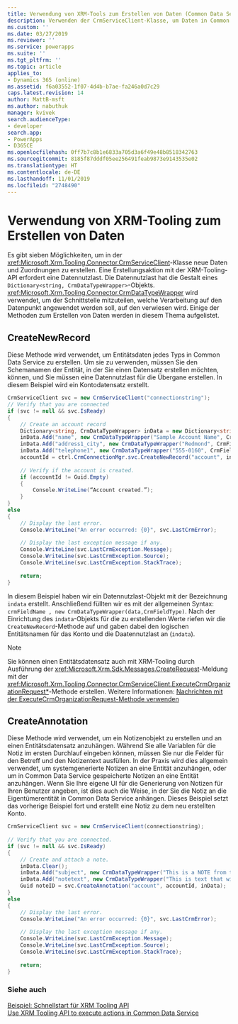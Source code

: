 ```yaml
---
title: Verwendung von XRM-Tools zum Erstellen von Daten (Common Data Service) | Microsoft-Dokumentation
description: Verwenden der CrmServiceClient-Klasse, um Daten in Common Data Service zu erstellen
ms.custom: ''
ms.date: 03/27/2019
ms.reviewer: ''
ms.service: powerapps
ms.suite: ''
ms.tgt_pltfrm: ''
ms.topic: article
applies_to:
- Dynamics 365 (online)
ms.assetid: f6a03552-1f07-4d4b-b7ae-fa246a0d7c29
caps.latest.revision: 14
author: MattB-msft
ms.author: nabuthuk
manager: kvivek
search.audienceType:
- developer
search.app:
- PowerApps
- D365CE
ms.openlocfilehash: 0ff7b7c8b1e6833a705d3a6f49e48b8518342763
ms.sourcegitcommit: 8185f87dddf05ee256491feab9873e9143535e02
ms.translationtype: HT
ms.contentlocale: de-DE
ms.lasthandoff: 11/01/2019
ms.locfileid: "2748490"
---
```

# <a name="use-xrm-tooling-to-create-data"></a>Verwendung von XRM-Tooling zum Erstellen von Daten

Es gibt sieben Möglichkeiten, um in der <xref:Microsoft.Xrm.Tooling.Connector.CrmServiceClient>-Klasse neue Daten und Zuordnungen zu erstellen. Eine Erstellungsaktion mit der XRM-Tooling-API erfordert eine Datennutzlast. Die Datennutzlast hat die Gestalt eines `Dictionary<string, CrmDataTypeWrapper>`-Objekts. <xref:Microsoft.Xrm.Tooling.Connector.CrmDataTypeWrapper> wird verwendet, um der Schnittstelle mitzuteilen, welche Verarbeitung auf den Datenpunkt angewendet werden soll, auf den verwiesen wird. Einige der Methoden zum Erstellen von Daten werden in diesem Thema aufgelistet.  
  
## <a name="createnewrecord"></a>CreateNewRecord  

Diese Methode wird verwendet, um Entitätsdaten jedes Typs in Common Data Service zu erstellen. Um sie zu verwenden, müssen Sie den Schemanamen der Entität, in der Sie einen Datensatz erstellen möchten, können, und Sie müssen eine Datennutzlast für die Übergane erstellen. In diesem Beispiel wird ein Kontodatensatz erstellt.

```csharp
CrmServiceClient svc = new CrmServiceClient("connectionstring");  
// Verify that you are connected  
if (svc != null && svc.IsReady)  
{  
    // Create an account record  
    Dictionary<string, CrmDataTypeWrapper> inData = new Dictionary<string, CrmDataTypeWrapper>();  
    inData.Add("name", new CrmDataTypeWrapper("Sample Account Name", CrmFieldType.String));  
    inData.Add("address1_city", new CrmDataTypeWrapper("Redmond", CrmFieldType.String));  
    inData.Add("telephone1", new CrmDataTypeWrapper("555-0160", CrmFieldType.String));  
    accountId = ctrl.CrmConnectionMgr.svc.CreateNewRecord("account", inData);  
  
    // Verify if the account is created.  
    if (accountId != Guid.Empty)  
    {  
        Console.WriteLine(“Account created.”);  
    }  
}  
else  
{  
    // Display the last error.  
    Console.WriteLine("An error occurred: {0}", svc.LastCrmError);  
  
    // Display the last exception message if any.   
    Console.WriteLine(svc.LastCrmException.Message);  
    Console.WriteLine(svc.LastCrmException.Source);  
    Console.WriteLine(svc.LastCrmException.StackTrace);  
  
    return;  
}  
```
In diesem Beispiel haben wir ein Datennutzlast-Objekt mit der Bezeichnung `indata` erstellt. Anschließend füllten wir es mit der allgemeinen Syntax: `crmFieldName , new CrmDataTypeWrapper(data,CrmFieldType)`. Nach der Einrichtung des `indata`-Objekts für die zu erstellenden Werte riefen wir die `CreateNewRecord`-Methode auf und gaben dabei den logischen Entitätsnamen für das Konto und die Daatennutzlast an (`indata`).  
  
> [!NOTE]
> Sie können einen Entitätsdatensatz auch mit XRM-Tooling durch Ausführung der <xref:Microsoft.Xrm.Sdk.Messages.CreateRequest>-Meldung mit der <xref:Microsoft.Xrm.Tooling.Connector.CrmServiceClient.ExecuteCrmOrganizationRequest*>-Methode erstellen. Weitere Informationen: [Nachrichten mit der ExecuteCrmOrganizationRequest-Methode verwenden](use-messages-executecrmorganizationrequest-method.md)  
  
## <a name="createannotation"></a>CreateAnnotation
  
Diese Methode wird verwendet, um ein Notizenobjekt zu erstellen und an einen Entitätsdatensatz anzuhängen. Während Sie alle Variablen für die Notiz im ersten Durchlauf eingeben können, müssen Sie nur die Felder für den Betreff und den Notizentext ausfüllen. In der Praxis wird dies allgemein verwendet, um systemgenerierte Notizen an eine Entität anzuhängen, oder um in Common Data Service gespeicherte Notizen an eine Entität anzuhängen. Wenn Sie Ihre eigene UI für die Generierung von Notizen für Ihren Benutzer angeben, ist dies auch die Weise, in der Sie die Notiz an die Eigentümerentität in Common Data Service anhängen. Dieses Beispiel setzt das vorherige Beispiel fort und erstellt eine Notiz zu dem neu erstellten Konto.  
  
```csharp
CrmServiceClient svc = new CrmServiceClient(connectionstring);  
  
// Verify that you are connected.  
if (svc != null && svc.IsReady)  
{  
    // Create and attach a note.  
    inData.Clear();   
    inData.Add("subject", new CrmDataTypeWrapper("This is a NOTE from the API" , CrmFieldType.String));
    inData.Add("notetext", new CrmDataTypeWrapper("This is text that will go in the body of the note" , CrmFieldType.String));  
    Guid noteID = svc.CreateAnnotation("account", accountId, inData);  
}  
else  
{  
    // Display the last error.  
    Console.WriteLine("An error occurred: {0}", svc.LastCrmError);  
  
    // Display the last exception message if any.  
    Console.WriteLine(svc.LastCrmException.Message);  
    Console.WriteLine(svc.LastCrmException.Source);  
    Console.WriteLine(svc.LastCrmException.StackTrace);  
  
    return;  
}  
```  
  
### <a name="see-also"></a>Siehe auch  

[Beispiel: Schnellstart für XRM Tooling API](sample-quick-start-xrm-tooling-api.md)<br />
[Use XRM Tooling API to execute actions in Common Data Service](use-xrm-tooling-execute-actions.md)
